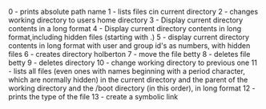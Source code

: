0 - prints absolute path name
1 - lists files cin current directory
2 -  changes working directory to users home directory
3 - Display current directory contents in a long format
4 - Display current directory contents in long format,including hidden files  (starting with .)
5 - display current directory contents in long format with user and group id's as numbers, with hidden files
6 - creates directory holberton
7 - move the file betty
8 - deletes file betty
9 - deletes directory
10 - change working directory to previous one
11 - lists all files (even ones with names beginning with a period character, which are normally hidden) in the current directory and the parent of the working directory and the /boot directory (in this order), in long format
12 - prints the type of the file
13 - create a symbolic link

